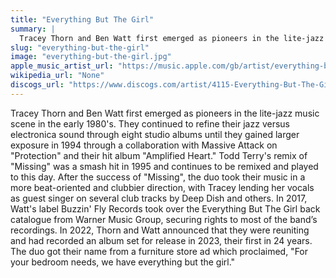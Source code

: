 ```yaml
---
title: "Everything But The Girl"
summary: |
  Tracey Thorn and Ben Watt first emerged as pioneers in the lite-jazz music scene in the early 1980's. They continued to refine their jazz versus electronica sound through eight studio albums until they gained larger exposure in 1994 through a collaboration with Massive Attack on "Protection" and their hit album "Amplified Heart." Todd Terry's remix of "Missing" was a smash hit in 1995 and continues to be remixed and played to this day. After the success of "Missing", the duo took their music in a more beat-oriented and clubbier direction, with Tracey lending her vocals as guest singer on several club tracks by Deep Dish and others. In 2017, Watt's label Buzzin' Fly Records took over the Everything But The Girl back catalogue from Warner Music Group, securing rights to most of the band’s recordings. In 2022, Thorn and Watt announced that they were reuniting and had recorded an album set for release in 2023, their first in 24 years. The duo got their name from a furniture store ad which proclaimed, "For your bedroom needs, we have everything but the girl."
slug: "everything-but-the-girl"
image: "everything-but-the-girl.jpg"
apple_music_artist_url: "https://music.apple.com/gb/artist/everything-but-the-girl/164449"
wikipedia_url: "None"
discogs_url: "https://www.discogs.com/artist/4115-Everything-But-The-Girl"
---
```


Tracey Thorn and Ben Watt first emerged as pioneers in the lite-jazz music scene in the early 1980's. They continued to refine their jazz versus electronica sound through eight studio albums until they gained larger exposure in 1994 through a collaboration with Massive Attack on "Protection" and their hit album "Amplified Heart." Todd Terry's remix of "Missing" was a smash hit in 1995 and continues to be remixed and played to this day. After the success of "Missing", the duo took their music in a more beat-oriented and clubbier direction, with Tracey lending her vocals as guest singer on several club tracks by Deep Dish and others. In 2017, Watt's label Buzzin' Fly Records took over the Everything But The Girl back catalogue from Warner Music Group, securing rights to most of the band’s recordings. In 2022, Thorn and Watt announced that they were reuniting and had recorded an album set for release in 2023, their first in 24 years. The duo got their name from a furniture store ad which proclaimed, "For your bedroom needs, we have everything but the girl."
